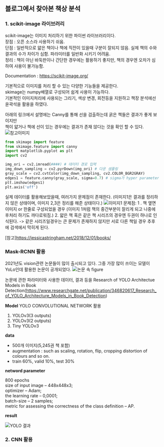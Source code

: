 ## 블로그에서 찾아본 책상 분석

### 1. scikit-image 라이브러리
scikit-image는 이미지 처리하기 위한 파이썬 라이브러리이다.<br>
장점 : 오픈 소스라 사용하기 쉬움.<br>
단점 : 일반적으로 얇은 책이나 책에 직전이 있을때 구분이 잘되지 않음. 실제 책의 수와 결과의 수가 차이가 심함. 파라미터를 일반화 시키기 어려움.<br>
정리 : 책이 아닌 바둑판이나 간단한 경우에는 활용하기 좋지만, 책의 경우엔 오차가 심하여 사용이 불가능함.

Documentation : https://scikit-image.org/

기본적으로 이미지를 처리 할 수 있는 다양한 기능들을 제공한다.<br>
skimage는 numpy배열로 구성되어 쉽게 사용이 가능하다. <br>
기본적인 이미지처리에 사용되는 그리기, 색상 변경, 회전등을 지원하고 책장 분석에선 윤곽석을 활용을 하였다.<br>

아래의 링크에서 설명에는 Canny를 통해 선을 검출하는데 굵은 책들은 결과가 좋게 보이지만 <br>
책이 얇거나 책에 선이 있는 경우에는 결과가 존재 않다는 것을 확인 할 수 있다.<br>
![참고이미지](https://velog.velcdn.com/images%2Fsuminwooo%2Fpost%2F25be6f9b-02be-42c3-ac2c-5ae205b54b7a%2Fimage.png "참고이미지")

```python
from skimage import feature
from skimage.feature import canny
import matplotlib.pyplot as plt
import cv2

img_ori = cv2.imread(####) # 데이터 경로 입력
img_down_sampling = cv2.pyrDown(img_ori) # 다운 샘플링
gray_scale = cv2.cvtColor(img_down_sampling, cv2.COLOR_BGR2GRAY)
edges1 = feature.canny(gray_scale, sigma=0.7) # sigma가 hyper parameter 
plt.imshow(edges1)
plt.axis('off')

```
실제 데이터를 활용해보았을때, 여러가지 문제점이 존재한다.
(이미지1은 결과를 정리하지 않은 상태이며, 이미지 2,3은 정리를 해준 상태이다.)
![이미지1](https://images.velog.io/images/suminwooo/post/97cc84bb-960c-4a7c-99d8-89cee822e80c/image.png "이미지1")
문제점:
1 . 책 옆면 이미지 or 한줄로 구성되었을 경우
(이미지 1처럼 책의 중간부분이 잘리게 되고 나중에 후처리 하기도 까다로워짐.)
2. 얇은 책 혹은 같은 책 시리즈의 경우엔 두권이 하나로 인식된다. -> 같은 시리즈일경우는 큰 문제가 존재하지 않지만 서로 다른 책일 경우 추후에 검색에서 막히게 된다.


[참고]https://jessicastringham.net/2018/12/01/books/

### Mask-RCNN 활용
2021년도 vision관련 논문들이 많이 출시되고 있다. 그중 가장 많이 쓰이는 모델이 YoLo인데 활용한 논문이 공개되었다.
![논문 속 figure](https://velog.velcdn.com/images%2Fsuminwooo%2Fpost%2Ff64baab3-62b5-4e6f-8087-43d84bb57c91%2Fimage.png "논문figure")

논문에 관한 파라미터와 사용한 데이터, 결과 등을 Research of YOLO Architectue Models in Book Detection(https://www.researchgate.net/publication/346820617_Research_of_YOLO_Architecture_Models_in_Book_Detection)

**Model**
YOLO CONVOLUTIONAL NETWORK 활용
1. YOLOv3(3 outputs)
2. YOLOv3(2 outputs)
3. Tiny YOLOv3

**data**
- 500개 이미지(5,245권 책 포함)<br>
- augmentation : such as scaling, rotation, flip, cropping distortion of colours and so on.<br>
- train 60%, valid 10%, test 30%

**netword parameter**

800 epochs<br>
size of input image – 448x448x3;<br>
optimizer – Adam;<br>
the learning rate – 0,0001;<br>
batch-size – 2 samples;<br>
metric for assessing the correctness of the class definition – AP.<br>

**result**

![YOLO 결과](https://velog.velcdn.com/images%2Fsuminwooo%2Fpost%2F0f434bc9-6ce1-4423-bd47-b8962ca8c589%2Fimage.png "결과")

### 2. CNN 활용

